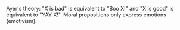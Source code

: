 
Ayer's theory: "X is bad" is equivalent to "Boo X!" and "X is good" is equivalent to "YAY X!". Moral propositions only express emotions (emotivism). 